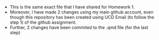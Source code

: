- This is the same exact file that I have shared for Homework 1.
- Moreover, I have made 2 changes using my main github account, even though this repository has been created using UCD Email (to follow the step 1) of the github assignment.
- Further, 2 changes have been commited to the .qmd file (for the last step)